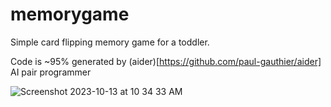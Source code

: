 # memorygame
Simple card flipping memory game for a toddler.

Code is ~95% generated by (aider)[https://github.com/paul-gauthier/aider] AI pair programmer

![Screenshot 2023-10-13 at 10 34 33 AM](https://github.com/derwiki/memorygame/assets/155087/0b0dbcb4-8be8-4c19-9ee3-5fd79e69875f)
